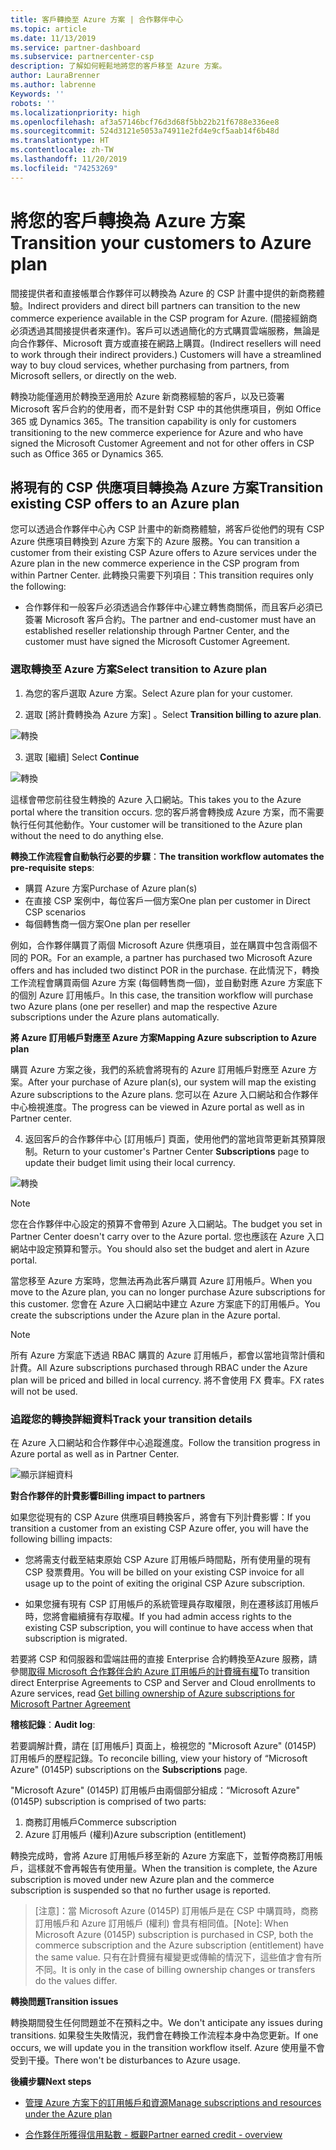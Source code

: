 ```yaml
---
title: 客戶轉換至 Azure 方案 | 合作夥伴中心
ms.topic: article
ms.date: 11/13/2019
ms.service: partner-dashboard
ms.subservice: partnercenter-csp
description: 了解如何輕鬆地將您的客戶移至 Azure 方案。
author: LauraBrenner
ms.author: labrenne
Keywords: ''
robots: ''
ms.localizationpriority: high
ms.openlocfilehash: af3a57146bcf76d3d68f5bb22b21f6788e336ee8
ms.sourcegitcommit: 524d3121e5053a74911e2fd4e9cf5aab14f6b48d
ms.translationtype: HT
ms.contentlocale: zh-TW
ms.lasthandoff: 11/20/2019
ms.locfileid: "74253269"
---
```

# <a name="transition-your-customers-to-azure-plan"></a><span data-ttu-id="f4444-103">將您的客戶轉換為 Azure 方案</span><span class="sxs-lookup"><span data-stu-id="f4444-103">Transition your customers to Azure plan</span></span>

<span data-ttu-id="f4444-104">間接提供者和直接帳單合作夥伴可以轉換為 Azure 的 CSP 計畫中提供的新商務體驗。</span><span class="sxs-lookup"><span data-stu-id="f4444-104">Indirect providers and direct bill partners can transition to the new commerce experience available in the CSP program for Azure.</span></span> <span data-ttu-id="f4444-105">(間接經銷商必須透過其間接提供者來運作)。客戶可以透過簡化的方式購買雲端服務，無論是向合作夥伴、Microsoft 賣方或直接在網路上購買。</span><span class="sxs-lookup"><span data-stu-id="f4444-105">(Indirect resellers will need to work through their indirect providers.) Customers will have a streamlined way to buy cloud services, whether purchasing from partners, from Microsoft sellers, or directly on the web.</span></span>

<span data-ttu-id="f4444-106">轉換功能僅適用於轉換至適用於 Azure 新商務經驗的客戶，以及已簽署 Microsoft 客戶合約的使用者，而不是針對 CSP 中的其他供應項目，例如 Office 365 或 Dynamics 365。</span><span class="sxs-lookup"><span data-stu-id="f4444-106">The transition capability is only for customers transitioning to the new commerce experience for Azure and who have signed the Microsoft Customer Agreement and not for other offers in CSP such as Office 365 or Dynamics 365.</span></span>

## <a name="transition-existing-csp-offers-to-an-azure-plan"></a><span data-ttu-id="f4444-107">將現有的 CSP 供應項目轉換為 Azure 方案</span><span class="sxs-lookup"><span data-stu-id="f4444-107">Transition existing CSP offers to an Azure plan</span></span>

<span data-ttu-id="f4444-108">您可以透過合作夥伴中心內 CSP 計畫中的新商務體驗，將客戶從他們的現有 CSP Azure 供應項目轉換到 Azure 方案下的 Azure 服務。</span><span class="sxs-lookup"><span data-stu-id="f4444-108">You can transition a customer from their existing CSP Azure offers to Azure services under the Azure plan in the new commerce experience in the CSP program from within Partner Center.</span></span> <span data-ttu-id="f4444-109">此轉換只需要下列項目：</span><span class="sxs-lookup"><span data-stu-id="f4444-109">This transition requires only the following:</span></span>

- <span data-ttu-id="f4444-110">合作夥伴和一般客戶必須透過合作夥伴中心建立轉售商關係，而且客戶必須已簽署 Microsoft 客戶合約。</span><span class="sxs-lookup"><span data-stu-id="f4444-110">The partner and end-customer must have an established reseller relationship through Partner Center, and the customer must have signed the Microsoft Customer Agreement.</span></span>

### <a name="select-transition-to-azure-plan"></a><span data-ttu-id="f4444-111">選取轉換至 Azure 方案</span><span class="sxs-lookup"><span data-stu-id="f4444-111">Select transition to Azure plan</span></span>

1. <span data-ttu-id="f4444-112">為您的客戶選取 Azure 方案。</span><span class="sxs-lookup"><span data-stu-id="f4444-112">Select Azure plan for your customer.</span></span>

2. <span data-ttu-id="f4444-113">選取 [將計費轉換為 Azure 方案]  。</span><span class="sxs-lookup"><span data-stu-id="f4444-113">Select **Transition billing to azure plan**.</span></span>

![轉換](images/azure/transition1.png)

3. <span data-ttu-id="f4444-115">選取 [繼續] </span><span class="sxs-lookup"><span data-stu-id="f4444-115">Select **Continue**</span></span>

![轉換](images/azure/transition2.png)

<span data-ttu-id="f4444-117">這樣會帶您前往發生轉換的 Azure 入口網站。</span><span class="sxs-lookup"><span data-stu-id="f4444-117">This takes you to the Azure portal where the transition occurs.</span></span> <span data-ttu-id="f4444-118">您的客戶將會轉換成 Azure 方案，而不需要執行任何其他動作。</span><span class="sxs-lookup"><span data-stu-id="f4444-118">Your customer will be transitioned to the Azure plan without the need to do anything else.</span></span> 

<span data-ttu-id="f4444-119">**轉換工作流程會自動執行必要的步驟**：</span><span class="sxs-lookup"><span data-stu-id="f4444-119">**The transition workflow automates the pre-requisite steps**:</span></span> 

- <span data-ttu-id="f4444-120">購買 Azure 方案</span><span class="sxs-lookup"><span data-stu-id="f4444-120">Purchase of Azure plan(s)</span></span> 
- <span data-ttu-id="f4444-121">在直接 CSP 案例中，每位客戶一個方案</span><span class="sxs-lookup"><span data-stu-id="f4444-121">One plan per customer in Direct CSP scenarios</span></span>  
- <span data-ttu-id="f4444-122">每個轉售商一個方案</span><span class="sxs-lookup"><span data-stu-id="f4444-122">One plan per reseller</span></span>  

<span data-ttu-id="f4444-123">例如，合作夥伴購買了兩個 Microsoft Azure 供應項目，並在購買中包含兩個不同的 POR。</span><span class="sxs-lookup"><span data-stu-id="f4444-123">For an example, a partner has purchased two Microsoft Azure offers and has included two distinct POR in the purchase.</span></span> <span data-ttu-id="f4444-124">在此情況下，轉換工作流程會購買兩個 Azure 方案 (每個轉售商一個)，並自動對應 Azure 方案底下的個別 Azure 訂用帳戶。</span><span class="sxs-lookup"><span data-stu-id="f4444-124">In this case, the transition workflow will purchase two Azure plans (one per reseller) and map the respective Azure subscriptions under the Azure plans automatically.</span></span>  

<span data-ttu-id="f4444-125">**將 Azure 訂用帳戶對應至 Azure 方案**</span><span class="sxs-lookup"><span data-stu-id="f4444-125">**Mapping Azure subscription to Azure plan**</span></span>

<span data-ttu-id="f4444-126">購買 Azure 方案之後，我們的系統會將現有的 Azure 訂用帳戶對應至 Azure 方案。</span><span class="sxs-lookup"><span data-stu-id="f4444-126">After your purchase of Azure plan(s), our system will map the existing Azure subscriptions to the Azure plans.</span></span> <span data-ttu-id="f4444-127">您可以在 Azure 入口網站和合作夥伴中心檢視進度。</span><span class="sxs-lookup"><span data-stu-id="f4444-127">The progress can be viewed in Azure portal as well as in Partner center.</span></span> 

4. <span data-ttu-id="f4444-128">返回客戶的合作夥伴中心 [訂用帳戶]  頁面，使用他們的當地貨幣更新其預算限制。</span><span class="sxs-lookup"><span data-stu-id="f4444-128">Return to your customer's Partner Center **Subscriptions** page to update their budget limit using their local currency.</span></span> 

![轉換](images/azure/transition3.png)

>[!NOTE]
><span data-ttu-id="f4444-130">您在合作夥伴中心設定的預算不會帶到 Azure 入口網站。</span><span class="sxs-lookup"><span data-stu-id="f4444-130">The budget you set in Partner Center doesn't carry over to the Azure portal.</span></span> <span data-ttu-id="f4444-131">您也應該在 Azure 入口網站中設定預算和警示。</span><span class="sxs-lookup"><span data-stu-id="f4444-131">You should also set the budget and alert in Azure portal.</span></span>

<span data-ttu-id="f4444-132">當您移至 Azure 方案時，您無法再為此客戶購買 Azure 訂用帳戶。</span><span class="sxs-lookup"><span data-stu-id="f4444-132">When you move to the Azure plan, you can no longer purchase Azure subscriptions for this customer.</span></span> <span data-ttu-id="f4444-133">您會在 Azure 入口網站中建立 Azure 方案底下的訂用帳戶。</span><span class="sxs-lookup"><span data-stu-id="f4444-133">You create the subscriptions under the Azure plan in the Azure portal.</span></span>

>[!NOTE]
> <span data-ttu-id="f4444-134">所有 Azure 方案底下透過 RBAC 購買的 Azure 訂用帳戶，都會以當地貨幣計價和計費。</span><span class="sxs-lookup"><span data-stu-id="f4444-134">All Azure subscriptions purchased through RBAC under the Azure plan will be priced and billed in local currency.</span></span> <span data-ttu-id="f4444-135">將不會使用 FX 費率。</span><span class="sxs-lookup"><span data-stu-id="f4444-135">FX rates will not be used.</span></span>

### <a name="track-your-transition-details"></a><span data-ttu-id="f4444-136">追蹤您的轉換詳細資料</span><span class="sxs-lookup"><span data-stu-id="f4444-136">Track your transition details</span></span>

<span data-ttu-id="f4444-137">在 Azure 入口網站和合作夥伴中心追蹤進度。</span><span class="sxs-lookup"><span data-stu-id="f4444-137">Follow the transition progress in Azure portal as well as in Partner Center.</span></span>

![顯示詳細資料](images/azure/details1.png)

<span data-ttu-id="f4444-139">**對合作夥伴的計費影響**</span><span class="sxs-lookup"><span data-stu-id="f4444-139">**Billing impact to partners**</span></span>

<span data-ttu-id="f4444-140">如果您從現有的 CSP Azure 供應項目轉換客戶，將會有下列計費影響：</span><span class="sxs-lookup"><span data-stu-id="f4444-140">If you transition a customer from an existing CSP Azure offer, you will have the following billing impacts:</span></span>

- <span data-ttu-id="f4444-141">您將需支付截至結束原始 CSP Azure 訂用帳戶時間點，所有使用量的現有 CSP 發票費用。</span><span class="sxs-lookup"><span data-stu-id="f4444-141">You will be billed on your existing CSP invoice for all usage up to the point of exiting the original CSP Azure subscription.</span></span>

- <span data-ttu-id="f4444-142">如果您擁有現有 CSP 訂用帳戶的系統管理員存取權限，則在遷移該訂用帳戶時，您將會繼續擁有存取權。</span><span class="sxs-lookup"><span data-stu-id="f4444-142">If you had admin access rights to the existing CSP subscription, you will continue to have access when that subscription is migrated.</span></span>

<span data-ttu-id="f4444-143">若要將 CSP 和伺服器和雲端註冊的直接 Enterprise 合約轉換至Azure 服務，請參閱[取得 Microsoft 合作夥伴合約 Azure 訂用帳戶的計費擁有權](https://docs.microsoft.com/azure/billing/mpa-request-ownership)</span><span class="sxs-lookup"><span data-stu-id="f4444-143">To transition direct Enterprise Agreements to CSP and Server and Cloud enrollments to Azure services, read [Get billing ownership of Azure subscriptions for Microsoft Partner Agreement](https://docs.microsoft.com/azure/billing/mpa-request-ownership)</span></span>

<span data-ttu-id="f4444-144">**稽核記錄**：</span><span class="sxs-lookup"><span data-stu-id="f4444-144">**Audit log**:</span></span>

<span data-ttu-id="f4444-145">若要調解計費，請在 [訂用帳戶]  頁面上，檢視您的 "Microsoft Azure" (0145P) 訂用帳戶的歷程記錄。</span><span class="sxs-lookup"><span data-stu-id="f4444-145">To reconcile billing, view your history of “Microsoft Azure" (0145P) subscriptions on the **Subscriptions** page.</span></span> 

<span data-ttu-id="f4444-146">"Microsoft Azure" (0145P) 訂用帳戶由兩個部分組成：</span><span class="sxs-lookup"><span data-stu-id="f4444-146">“Microsoft Azure" (0145P) subscription is comprised of two parts:</span></span>
1. <span data-ttu-id="f4444-147">商務訂用帳戶</span><span class="sxs-lookup"><span data-stu-id="f4444-147">Commerce subscription</span></span> 
2. <span data-ttu-id="f4444-148">Azure 訂用帳戶 (權利)</span><span class="sxs-lookup"><span data-stu-id="f4444-148">Azure subscription (entitlement)</span></span>

<span data-ttu-id="f4444-149">轉換完成時，會將 Azure 訂用帳戶移至新的 Azure 方案底下，並暫停商務訂用帳戶，這樣就不會再報告有使用量。</span><span class="sxs-lookup"><span data-stu-id="f4444-149">When the transition is complete, the Azure subscription is moved under new Azure plan and the commerce subscription is suspended so that no further usage is reported.</span></span>  

><span data-ttu-id="f4444-150">[注意]：當 Microsoft Azure (0145P) 訂用帳戶是在 CSP 中購買時，商務訂用帳戶和 Azure 訂用帳戶 (權利) 會具有相同值。</span><span class="sxs-lookup"><span data-stu-id="f4444-150">[Note]: When Microsoft Azure (0145P) subscription is purchased in CSP, both the commerce subscription and the Azure subscription (entitlement) have the same value.</span></span> <span data-ttu-id="f4444-151">只有在計費擁有權變更或傳輸的情況下，這些值才會有所不同。</span><span class="sxs-lookup"><span data-stu-id="f4444-151">It is only in the case of billing ownership changes or transfers do the values differ.</span></span> 

<span data-ttu-id="f4444-152">**轉換問題**</span><span class="sxs-lookup"><span data-stu-id="f4444-152">**Transition issues**</span></span>

<span data-ttu-id="f4444-153">轉換期間發生任何問題並不在預料之中。</span><span class="sxs-lookup"><span data-stu-id="f4444-153">We don't anticipate any issues during transitions.</span></span> <span data-ttu-id="f4444-154">如果發生失敗情況，我們會在轉換工作流程本身中為您更新。</span><span class="sxs-lookup"><span data-stu-id="f4444-154">If one occurs, we will update you in the transition workflow itself.</span></span> <span data-ttu-id="f4444-155">Azure 使用量不會受到干擾。</span><span class="sxs-lookup"><span data-stu-id="f4444-155">There won't be disturbances to Azure usage.</span></span>  

<span data-ttu-id="f4444-156">**後續步驟**</span><span class="sxs-lookup"><span data-stu-id="f4444-156">**Next steps**</span></span>

- [<span data-ttu-id="f4444-157">管理 Azure 方案下的訂用帳戶和資源</span><span class="sxs-lookup"><span data-stu-id="f4444-157">Manage subscriptions and resources under the Azure plan</span></span>](azure-plan-manage.md)

- [<span data-ttu-id="f4444-158">合作夥伴所獲得信用點數 - 概觀</span><span class="sxs-lookup"><span data-stu-id="f4444-158">Partner earned credit - overview</span></span>](partner-earned-credit.md)



